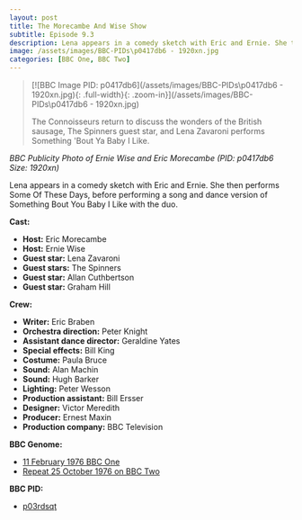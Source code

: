 ```yaml
---
layout: post
title: The Morecambe And Wise Show
subtitle: Episode 9.3
description: Lena appears in a comedy sketch with Eric and Ernie. She then performs Some Of These Days, before performing a song and dance version of Something Bout You Baby I Like with the duo.
image: /assets/images/BBC-PIDs\p0417db6 - 1920xn.jpg
categories: [BBC One, BBC Two]
---
```


> [![BBC Image PID: p0417db6](/assets/images/BBC-PIDs\p0417db6 - 1920xn.jpg){: .full-width}{: .zoom-in}](/assets/images/BBC-PIDs\p0417db6 - 1920xn.jpg)
>
> The Connoisseurs return to discuss the wonders of the British sausage, The Spinners guest star, and Lena Zavaroni performs Something 'Bout Ya Baby I Like.

<cite>BBC Publicity Photo of Ernie Wise and Eric Morecambe (PID: p0417db6 Size: 1920xn)</cite>

Lena appears in a comedy sketch with Eric and Ernie. She then performs Some Of These Days, before performing a song and dance version of Something Bout You Baby I Like with the duo.

**Cast:**
* **Host:** Eric Morecambe
* **Host:** Ernie Wise
* **Guest star:** Lena Zavaroni
* **Guest stars:** The Spinners
* **Guest star:** Allan Cuthbertson
* **Guest star:** Graham Hill

**Crew:**
* **Writer:** Eric Braben
* **Orchestra direction:** Peter Knight
* **Assistant dance director:** Geraldine Yates
* **Special effects:** Bill King
* **Costume:** Paula Bruce
* **Sound:** Alan Machin
* **Sound:** Hugh Barker
* **Lighting:** Peter Wesson
* **Production assistant:** Bill Ersser
* **Designer:** Victor Meredith
* **Producer:** Ernest Maxin
* **Production company:** BBC Television

**BBC Genome:**
* [11 February 1976 BBC One](http://genome.ch.bbc.co.uk/fe87a54c8be24d70a371c9d0ee336e45)
* [Repeat 25 October 1976 on BBC Two](https://genome.ch.bbc.co.uk/73e51123dc8d42a0b02e8f2442b34d9c)

**BBC PID:**
* [p03rdsqt](https://www.bbc.co.uk/programmes/p03rdsqt)

<style>
.dt-published {display: none;}
.post-meta:after {content: "11 February 1976 BBC One, repeat 25 October 1976 BBC Two";}
.height-adjust1 {width:auto; height:350px;}
.height-adjust2 {width:auto; height:307px;}
</style>

